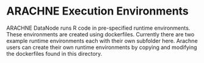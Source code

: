 # ARACHNE Execution Environments

ARACHNE DataNode runs R code in pre-specified runtime environments. These environments are created using dockerfiles. Currently there are two example runtime environments each with their own subfolder here. Arachne users can create their own runtime environments by copying and modifying the dockerfiles found in this directory. 
